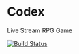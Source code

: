 # Codex
Live Stream RPG Game

[![Build Status](https://travis-ci.org/Gandalf1209/codex.svg)](https://travis-ci.org/Gandalf1209/codex)
